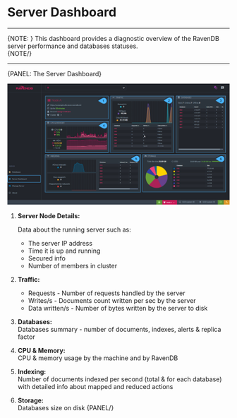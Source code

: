 ﻿# Server Dashboard
---

{NOTE: }
This dashboard provides a diagnostic overview of the RavenDB server performance and databases statuses.  
{NOTE/}

---

{PANEL: The Server Dashboard}

![Figure 1. Server Dashboard](images/server-dashboard.png "Server Dashboard")

1. **Server Node Details:**  

   Data about the running server such as:   
   * The server IP address   
   * Time it is up and running   
   * Secured info
   * Number of members in cluster  

2. **Traffic:**   
   * Requests - Number of requests handled by the server        
   * Writes/s - Documents count written per sec by the server   
   * Data written/s - Number of bytes written by the server to disk        

3. **Databases:**   
   Databases summary - number of documents, indexes, alerts & replica factor  

4. **CPU & Memory:**   
   CPU & memory usage by the machine and by RavenDB

5. **Indexing:**    
   Number of documents indexed per second (total & for each database) with detailed info about mapped and reduced actions

6. **Storage:**   
   Databases size on disk
{PANEL/}





